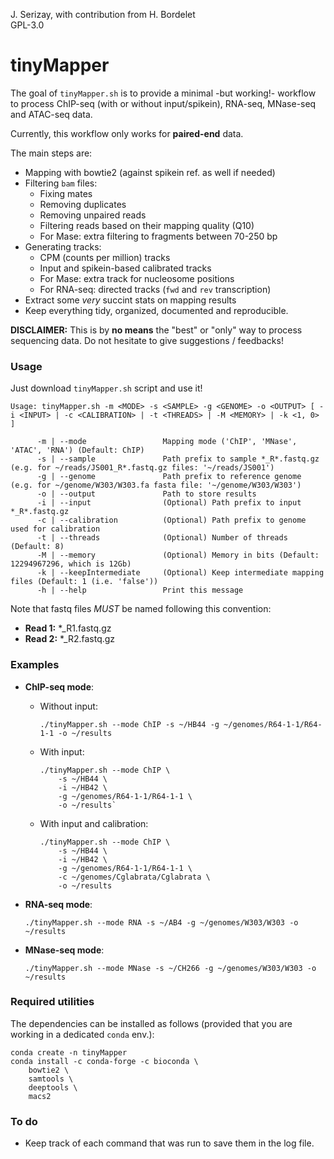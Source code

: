 J. Serizay, with contribution from H. Bordelet  
GPL-3.0

# tinyMapper 

The goal of `tinyMapper.sh` is to provide a minimal -but working!- workflow to process ChIP-seq (with or without input/spikein), RNA-seq, MNase-seq and ATAC-seq data. 

Currently, this workflow only works for **paired-end** data. 

The main steps are: 

- Mapping with bowtie2 (against spikein ref. as well if needed)
- Filtering `bam` files: 
    - Fixing mates
    - Removing duplicates
    - Removing unpaired reads
    - Filtering reads based on their mapping quality (Q10)
    - For Mase: extra filtering to fragments between 70-250 bp
- Generating tracks: 
    - CPM (counts per million) tracks
    - Input and spikein-based calibrated tracks 
    - For Mase: extra track for nucleosome positions
    - For RNA-seq: directed tracks (`fwd` and `rev` transcription)
- Extract some *very* succint stats on mapping results
- Keep everything tidy, organized, documented and reproducible.

**DISCLAIMER:** This is by **no means** the "best" or "only" way to process sequencing data. Do not hesitate to give suggestions / feedbacks!

### Usage 

Just download `tinyMapper.sh` script and use it!

```
Usage: tinyMapper.sh -m <MODE> -s <SAMPLE> -g <GENOME> -o <OUTPUT> [ -i <INPUT> | -c <CALIBRATION> | -t <THREADS> | -M <MEMORY> | -k <1, 0> ]

      -m | --mode                 Mapping mode ('ChIP', 'MNase', 'ATAC', 'RNA') (Default: ChIP)
      -s | --sample               Path prefix to sample *_R*.fastq.gz (e.g. for ~/reads/JS001_R*.fastq.gz files: '~/reads/JS001')
      -g | --genome               Path prefix to reference genome (e.g. for ~/genome/W303/W303.fa fasta file: '~/genome/W303/W303')
      -o | --output               Path to store results
      -i | --input                (Optional) Path prefix to input *_R*.fastq.gz
      -c | --calibration          (Optional) Path prefix to genome used for calibration
      -t | --threads              (Optional) Number of threads (Default: 8)
      -M | --memory               (Optional) Memory in bits (Default: 12294967296, which is 12Gb)
      -k | --keepIntermediate     (Optional) Keep intermediate mapping files (Default: 1 (i.e. 'false'))
      -h | --help                 Print this message
```

Note that fastq files *MUST* be named following this convention:
   
- **Read 1:** \*_R1.fastq.gz
- **Read 2:** \*_R2.fastq.gz

### Examples

* **ChIP-seq mode**:

    - Without input:               

        `./tinyMapper.sh --mode ChIP -s ~/HB44 -g ~/genomes/R64-1-1/R64-1-1 -o ~/results`
    
    - With input:

        ```
        ./tinyMapper.sh --mode ChIP \
            -s ~/HB44 \
            -i ~/HB42 \
            -g ~/genomes/R64-1-1/R64-1-1 \
            -o ~/results`
        ```
    
    - With input and calibration:

        ```
        ./tinyMapper.sh --mode ChIP \
            -s ~/HB44 \
            -i ~/HB42 \
            -g ~/genomes/R64-1-1/R64-1-1 \
            -c ~/genomes/Cglabrata/Cglabrata \
            -o ~/results
        ```
    
* **RNA-seq mode**:

    `./tinyMapper.sh --mode RNA -s ~/AB4 -g ~/genomes/W303/W303 -o ~/results`

* **MNase-seq mode**:

    `./tinyMapper.sh --mode MNase -s ~/CH266 -g ~/genomes/W303/W303 -o ~/results`

### Required utilities

The dependencies can be installed as follows (provided that you are working in a dedicated `conda` env.): 

```
conda create -n tinyMapper
conda install -c conda-forge -c bioconda \
    bowtie2 \
    samtools \
    deeptools \
    macs2
```

### To do

- Keep track of each command that was run to save them in the log file.